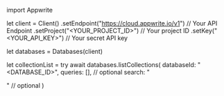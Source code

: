 import Appwrite

let client = Client()
    .setEndpoint("https://cloud.appwrite.io/v1") // Your API Endpoint
    .setProject("&lt;YOUR_PROJECT_ID&gt;") // Your project ID
    .setKey("&lt;YOUR_API_KEY&gt;") // Your secret API key

let databases = Databases(client)

let collectionList = try await databases.listCollections(
    databaseId: "<DATABASE_ID>",
    queries: [], // optional
    search: "<SEARCH>" // optional
)

